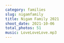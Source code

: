 ```yaml
---
category: families
slug: nigamfamily
title: Nigam Family 2021
shoot_date: 2021-10-06
total_photos: 51
music: LoveLoveLove.mp3
---
```

